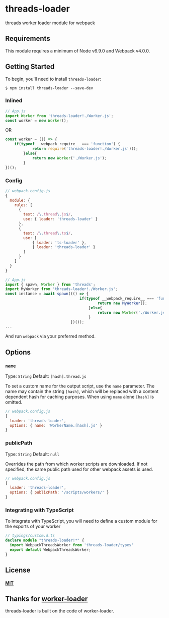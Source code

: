 # threads-loader

threads worker loader module for webpack

## Requirements

This module requires a minimum of Node v6.9.0 and Webpack v4.0.0.

## Getting Started

To begin, you'll need to install `threads-loader`:

```console
$ npm install threads-loader --save-dev
```

### Inlined

```js
// App.js
import Worker from 'threads-loader!./Worker.js';
const worker = new Worker();
```

OR

```js
const worker = (() => {
    if(typeof __webpack_require__ === 'function') {
            return require('threads-loader!./Worker.js')();
        }else{
            return new Worker('./Worker.js');
        }
})();
```

### Config

```js
// webpack.config.js
{
  module: {
    rules: [
      {
        test: /\.thread\.js$/,
        use: { loader: 'threads-loader' }
      },
      {
        test: /\.thread\.ts$/,
        use: [
            { loader: 'ts-loader' },
            { loader: 'threads-loader' }
        ]
      }
    ]
  }
}
```

```js
// App.js
import { spawn, Worker } from 'threads';
import MyWorker from 'threads-loader!./Worker.js';
const instance = await spawn((() => {
                                 if(typeof __webpack_require__ === 'function') {
                                         return new MyWorker();
                                     }else{
                                         return new Worker('./Worker.js');
                                     }
                             })());
...
```

And run `webpack` via your preferred method.

## Options

### `name`

Type: `String`
Default: `[hash].thread.js`

To set a custom name for the output script, use the `name` parameter. The name
may contain the string `[hash]`, which will be replaced with a content dependent
hash for caching purposes. When using `name` alone `[hash]` is omitted.

```js
// webpack.config.js
{
  loader: 'threads-loader',
  options: { name: 'WorkerName.[hash].js' }
}
```

### publicPath

Type: `String`
Default: `null`

Overrides the path from which worker scripts are downloaded. If not specified,
the same public path used for other webpack assets is used.

```js
// webpack.config.js
{
  loader: 'threads-loader',
  options: { publicPath: '/scripts/workers/' }
}
```

### Integrating with TypeScript

To integrate with TypeScript, you will need to define a custom module for the exports of your worker

```typescript
// typings/custom.d.ts
declare module "threads-loader!*" {
  import WebpackThreadsWorker from 'threads-loader/types'
  export default WebpackThreadsWorker;
}
```

## License

#### [MIT](./LICENSE)

## Thanks for [worker-loader](https://github.com/webpack-contrib/worker-loader)
threads-loader is built on the code of worker-loader.
